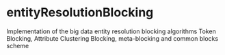 # entityResolutionBlocking
Implementation of the big data entity resolution blocking algorithms Token Blocking, Attribute Clustering Blocking, meta-blocking and common blocks scheme

